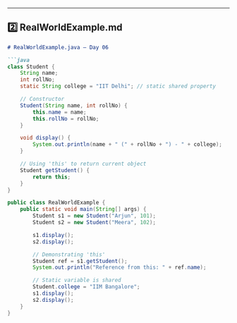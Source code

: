 
---

## **2️⃣ RealWorldExample.md**

```markdown
# RealWorldExample.java – Day 06

```java
class Student {
    String name;
    int rollNo;
    static String college = "IIT Delhi"; // static shared property

    // Constructor
    Student(String name, int rollNo) {
        this.name = name;
        this.rollNo = rollNo;
    }

    void display() {
        System.out.println(name + " (" + rollNo + ") - " + college);
    }

    // Using 'this' to return current object
    Student getStudent() {
        return this;
    }
}

public class RealWorldExample {
    public static void main(String[] args) {
        Student s1 = new Student("Arjun", 101);
        Student s2 = new Student("Meera", 102);

        s1.display();
        s2.display();

        // Demonstrating 'this'
        Student ref = s1.getStudent();
        System.out.println("Reference from this: " + ref.name);

        // Static variable is shared
        Student.college = "IIM Bangalore";
        s1.display();
        s2.display();
    }
}
